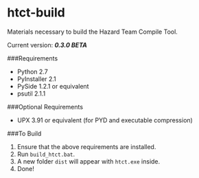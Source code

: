 htct-build
==========

Materials necessary to build the Hazard Team Compile Tool.

Current version: ___0.3.0 BETA___


###Requirements
* Python 2.7
* PyInstaller 2.1
* PySide 1.2.1 or equivalent
* psutil 2.1.1

###Optional Requirements
* UPX 3.91 or equivalent (for PYD and executable compression)

###To Build
1. Ensure that the above requirements are installed.
2. Run `build_htct.bat`.
3. A new folder `dist` will appear with `htct.exe` inside.
4. Done!
